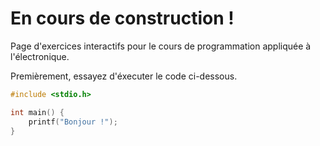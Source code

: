# En cours de construction !

Page d'exercices interactifs pour le cours de programmation appliquée à l'électronique.

Premièrement, essayez d'éxecuter le code ci-dessous.

```C runnable
#include <stdio.h>

int main() {
	printf("Bonjour !");
}

```
